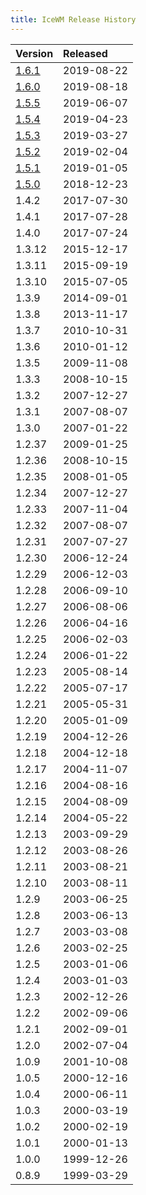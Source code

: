 ```yaml
---
title: IceWM Release History
---
```

Version | Released
--------|:---------
[1.6.1][8]|2019-08-22
[1.6.0][7]|2019-08-18
[1.5.5][6]|2019-06-07
[1.5.4][5]|2019-04-23
[1.5.3][4]|2019-03-27
[1.5.2][3]|2019-02-04
[1.5.1][2]|2019-01-05
[1.5.0][1]|2018-12-23
1.4.2	|2017-07-30
1.4.1	|2017-07-28
1.4.0	|2017-07-24
1.3.12	|2015-12-17
1.3.11	|2015-09-19
1.3.10	|2015-07-05
1.3.9 	|2014-09-01
1.3.8 	|2013-11-17
1.3.7 	|2010-10-31
1.3.6 	|2010-01-12
1.3.5 	|2009-11-08
1.3.3 	|2008-10-15
1.3.2 	|2007-12-27
1.3.1 	|2007-08-07
1.3.0 	|2007-01-22
1.2.37 	|2009-01-25
1.2.36 	|2008-10-15
1.2.35 	|2008-01-05
1.2.34 	|2007-12-27
1.2.33 	|2007-11-04
1.2.32 	|2007-08-07
1.2.31 	|2007-07-27
1.2.30 	|2006-12-24
1.2.29 	|2006-12-03
1.2.28 	|2006-09-10
1.2.27 	|2006-08-06
1.2.26 	|2006-04-16
1.2.25 	|2006-02-03
1.2.24 	|2006-01-22
1.2.23 	|2005-08-14
1.2.22 	|2005-07-17
1.2.21 	|2005-05-31
1.2.20 	|2005-01-09
1.2.19 	|2004-12-26
1.2.18 	|2004-12-18
1.2.17 	|2004-11-07
1.2.16 	|2004-08-16
1.2.15 	|2004-08-09
1.2.14 	|2004-05-22
1.2.13 	|2003-09-29
1.2.12 	|2003-08-26
1.2.11 	|2003-08-21
1.2.10 	|2003-08-11
1.2.9 	|2003-06-25
1.2.8 	|2003-06-13
1.2.7 	|2003-03-08
1.2.6 	|2003-02-25
1.2.5 	|2003-01-06
1.2.4 	|2003-01-03
1.2.3 	|2002-12-26
1.2.2 	|2002-09-06
1.2.1 	|2002-09-01
1.2.0 	|2002-07-04
1.0.9 	|2001-10-08
1.0.5 	|2000-12-16
1.0.4 	|2000-06-11
1.0.3 	|2000-03-19
1.0.2 	|2000-02-19
1.0.1 	|2000-01-13
1.0.0 	|1999-12-26
0.8.9  	|1999-03-29

[1]: https://github.com/ice-wm/icewm/releases/download/1.5.0/icewm-1.5.0.tar.xz
[2]: https://github.com/ice-wm/icewm/releases/download/1.5.1/icewm-1.5.1.tar.xz
[3]: https://github.com/ice-wm/icewm/releases/download/1.5.2/icewm-1.5.2.tar.xz
[4]: https://github.com/ice-wm/icewm/releases/download/1.5.3/icewm-1.5.3.tar.xz
[5]: https://github.com/ice-wm/icewm/releases/download/1.5.4/icewm-1.5.4.tar.xz
[6]: https://github.com/ice-wm/icewm/releases/download/1.5.5/icewm-1.5.5.tar.xz
[7]: https://github.com/ice-wm/icewm/releases/download/1.6.0/icewm-1.6.0.tar.xz
[8]: https://github.com/ice-wm/icewm/releases/download/1.6.1/icewm-1.6.1.tar.lz
